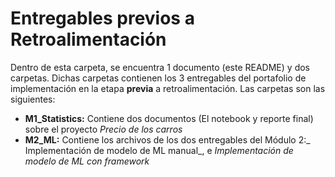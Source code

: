 # Entregables previos a Retroalimentación
Dentro de esta carpeta, se encuentra 1 documento (este README) y dos carpetas. Dichas carpetas contienen los 3 entregables del portafolio de implementación en la etapa **previa** a retroalimentación. Las carpetas son las siguientes:

* **M1_Statistics:** Contiene dos documentos (El notebook y reporte final) sobre el proyecto _Precio de los carros_
* **M2_ML:** Contiene los archivos de los dos entregables del Módulo 2:_ Implementación de modelo de ML manual_, e _Implementación de modelo de ML con framework_


